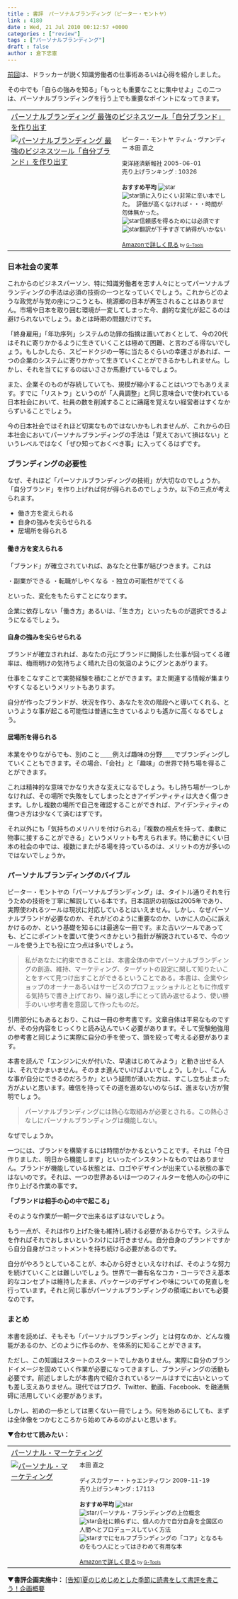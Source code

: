 ```yaml
---
title : 書評　パーソナルブランディング（ピーター・モントヤ）
link : 4180
date : Wed, 21 Jul 2010 00:12:57 +0000
categories : ["review"]
tags : ["パーソナルブランディング"]
draft : false
author : 倉下忠憲
---
```


<a href="https://rashita.net/blog/?p=4174">前回</a>は、ドラッカーが説く知識労働者の仕事術あるいは心得を紹介しました。

その中でも「自らの強みを知る」「もっとも重要なことに集中せよ」この二つは、パーソナルブランディングを行う上でも重要なポイントになってきます。

<table  border="0" cellpadding="5"><tr><td colspan="2"><a href="http://www.amazon.jp/%E3%83%91%E3%83%BC%E3%82%BD%E3%83%8A%E3%83%AB%E3%83%96%E3%83%A9%E3%83%B3%E3%83%87%E3%82%A3%E3%83%B3%E3%82%B0-%E6%9C%80%E5%BC%B7%E3%81%AE%E3%83%93%E3%82%B8%E3%83%8D%E3%82%B9%E3%83%84%E3%83%BC%E3%83%AB%E3%80%8C%E8%87%AA%E5%88%86%E3%83%96%E3%83%A9%E3%83%B3%E3%83%89%E3%80%8D%E3%82%92%E4%BD%9C%E3%82%8A%E5%87%BA%E3%81%99-%E3%83%94%E3%83%BC%E3%82%BF%E3%83%BC%E3%83%BB%E3%83%A2%E3%83%B3%E3%83%88%E3%83%A4/dp/4492555374%3FSubscriptionId%3D15SMZCTB9V8NGR2TW082%26tag%3Drashita1000-22%26linkCode%3Dxm2%26camp%3D2025%26creative%3D165953%26creativeASIN%3D4492555374" target="_top">パーソナルブランディング 最強のビジネスツール「自分ブランド」を作り出す</a><img src="http://www.assoc-amazon.jp/e/ir?t=rashita1000-22&l=ur2&o=9" width="1" height="1" style="border: none;" alt="" /></td></tr><tr><td valign="top"><a href="http://www.amazon.jp/%E3%83%91%E3%83%BC%E3%82%BD%E3%83%8A%E3%83%AB%E3%83%96%E3%83%A9%E3%83%B3%E3%83%87%E3%82%A3%E3%83%B3%E3%82%B0-%E6%9C%80%E5%BC%B7%E3%81%AE%E3%83%93%E3%82%B8%E3%83%8D%E3%82%B9%E3%83%84%E3%83%BC%E3%83%AB%E3%80%8C%E8%87%AA%E5%88%86%E3%83%96%E3%83%A9%E3%83%B3%E3%83%89%E3%80%8D%E3%82%92%E4%BD%9C%E3%82%8A%E5%87%BA%E3%81%99-%E3%83%94%E3%83%BC%E3%82%BF%E3%83%BC%E3%83%BB%E3%83%A2%E3%83%B3%E3%83%88%E3%83%A4/dp/4492555374%3FSubscriptionId%3D15SMZCTB9V8NGR2TW082%26tag%3Drashita1000-22%26linkCode%3Dxm2%26camp%3D2025%26creative%3D165953%26creativeASIN%3D4492555374" target="_top"><img src="http://ecx.images-amazon.com/images/I/51MYZQM0X1L._SL160_.jpg" border="0" alt="パーソナルブランディング 最強のビジネスツール「自分ブランド」を作り出す" /></a></td><td valign="top"><font size="-1">ピーター・モントヤ ティム・ヴァンディー 本田 直之 <br /><br />東洋経済新報社  2005-06-01<br />売り上げランキング : 10326<br /><br /><strong>おすすめ平均  </strong><img src="http://g-images.amazon.com/images/G/01/detail/stars-4-0.gif" alt="star" /><br /><img src="http://g-images.amazon.com/images/G/01/detail/stars-3-0.gif" alt="star" />頭に入りにくい非常に辛い本でした。　評価が高くなければ・・・時間が勿体無かった。<br /><img src="http://g-images.amazon.com/images/G/01/detail/stars-5-0.gif" alt="star" />信頼感を得るためには必須です<br /><img src="http://g-images.amazon.com/images/G/01/detail/stars-1-0.gif" alt="star" />翻訳が下手すぎて納得がいかない<br /><br /><a href="http://www.amazon.jp/%E3%83%91%E3%83%BC%E3%82%BD%E3%83%8A%E3%83%AB%E3%83%96%E3%83%A9%E3%83%B3%E3%83%87%E3%82%A3%E3%83%B3%E3%82%B0-%E6%9C%80%E5%BC%B7%E3%81%AE%E3%83%93%E3%82%B8%E3%83%8D%E3%82%B9%E3%83%84%E3%83%BC%E3%83%AB%E3%80%8C%E8%87%AA%E5%88%86%E3%83%96%E3%83%A9%E3%83%B3%E3%83%89%E3%80%8D%E3%82%92%E4%BD%9C%E3%82%8A%E5%87%BA%E3%81%99-%E3%83%94%E3%83%BC%E3%82%BF%E3%83%BC%E3%83%BB%E3%83%A2%E3%83%B3%E3%83%88%E3%83%A4/dp/4492555374%3FSubscriptionId%3D15SMZCTB9V8NGR2TW082%26tag%3Drashita1000-22%26linkCode%3Dxm2%26camp%3D2025%26creative%3D165953%26creativeASIN%3D4492555374" target="_top">Amazonで詳しく見る</a></font><font size="-2"> by <a href="http://www.goodpic.com/mt/aws/index.html" >G-Tools</a></font></td></tr></table>

<h3>日本社会の変革</h3>
これからのビジネスパーソン、特に知識労働者を志す人々にとってパーソナルブランディングの手法は必須の技術の一つとなっていくでしょう。これからどのような政党が与党の座につこうとも、桃源郷の日本が再生されることはありません。市場や日本を取り囲む環境が一変してしまった今、劇的な変化が起こるのは避けられないでしょう。あとは時期の問題だけです。

「終身雇用」「年功序列」システムの功罪の指摘は置いておくとして、今の20代はそれに寄りかかるように生きていくことは極めて困難、と言わざる得ないでしょう。もしかしたら、スピードクジの一等に当たるぐらいの幸運さがあれば、一つの企業のシステムに寄りかかって生きていくことができるかもしれません。しかし、それを当てにするのはいささか馬鹿げているでしょう。

また、企業そのものが存続していても、規模が縮小することはいつでもありえます。すでに「リストラ」というのが「人員調整」と同じ意味合いで使われている日本社会において、社員の数を削減することに躊躇を覚えない経営者はすくなからずいることでしょう。

今の日本社会ではそれほど切実なものではないかもしれませんが、これからの日本社会においてパーソナルブランディングの手法は「覚えておいて損はない」というレベルではなく「ぜひ知っておくべき事」に入ってくるはずです。

<h3>ブランディングの必要性</h3>
なぜ、それほど「パーソナルブランディングの技術」が大切なのでしょうか。「自分ブランド」を作り上げれば何が得られるのでしょうか。以下の三点が考えられます。

<ul>
	<li>働き方を変えられる</li>
	<li>自身の強みを尖らせられる</li>
	<li>居場所を得られる</li>
</ul>



<h4>働き方を変えられる</h4>
「ブランド」が確立されていれば、あなたと仕事が結びつきます。これは

・副業ができる
・転職がしやくなる
・独立の可能性がでてくる

といった、変化をもたらすことになります。

企業に依存しない「働き方」あるいは、「生き方」といったものが選択できるようになるでしょう。
<h4>自身の強みを尖らせられる</h4>
ブランドが確立されれば、あなたの元にブランドに関係した仕事が回ってくる確率は、梅雨明けの気持ちよく晴れた日の気温のようにグンとあがります。

仕事をこなすことで実勢経験を積むことができます。また関連する情報が集まりやすくなるというメリットもあります。

自分が作ったブランドが、状況を作り、あなたを次の階段へと導いてくれる、というような事が起こる可能性は普通に生きているよりも遙かに高くなるでしょう。

<h4>居場所を得られる</h4>
本業をやりながらでも、別のこと＿＿例えば趣味の分野＿＿でブランディングしていくこともできます。その場合、「会社」と「趣味」の世界で持ち場を得ることができます。

これは精神的な意味でかなり大きな支えになるでしょう。もし持ち場が一つしかなければ、その場所で失敗をしてしまったときアイデンティティは大きく傷つきます。しかし複数の場所で自己を確認することができれば、アイデンティティの傷つき方は少なくて済むはずです。

それ以外にも「気持ちのメリハリを付けられる」「複数の視点を持って、柔軟に物事に接することができる」というメリットも考えられます。特に動きにくい日本の社会の中では、複数にまたがる場を持っているのは、メリットの方が多いのではないでしょうか。
<h3>パーソナルブランディングのバイブル</h3>
ピーター・モントヤの「パーソナルブランディング」は、タイトル通りそれを行うための技術を丁寧に解説している本です。日本語訳の初版は2005年であり、実際使われるツールは現状に対応しているとはいえません。しかし、なぜパーソナルブランドが必要なのか、それがどのように重要なのか、いかに人の心に訴えかけるのか、という基礎を知るには最適な一冊です。また古いツールであっても、どこにポイントを置いて使うべきかという指針が解説されているで、今のツールを使う上でも役に立つ点は多いでしょう。

<blockquote>
私があなたに約束できることは、本書全体の中でパーソナルブランディングの創造、維持、マーケティング、ターゲットの設定に関して知りたいことをすべて見つけ出すことができるということである。本書は、企業やショップのオーナーあるいはサービスのプロフェッショナルとともに作成する気持ちで書き上げており、繰り返し手にとって読み返せるよう、使い勝手のいい参考書を意図して作ったものだ。
</blockquote>

引用部分にもあるとおり、これは一冊の参考書です。文章自体は平易なものですが、その分内容をじっくりと読み込んでいく必要があります。そして受験勉強用の参考書と同じように実際に自分の手を使って、頭を絞って考える必要があります。

本書を読んで「エンジンに火が付いた、早速はじめてみよう」と動き出せる人は、それでかまいません。そのまま進んでいけばよいでしょう。しかし、「こんな事が自分にできるのだろうか」という疑問が湧いた方は、すこし立ち止まった方がよいと思います。確信を持ってその道を進めないのならば、進まない方が賢明でしょう。

<blockquote>
パーソナルブランディングには熱心な取組みが必要とされる。この熱心さなしにパーソナルブランディングは機能しない。
</blockquote>

なぜでしょうか。

一つには、ブランドを構築するには時間がかかるということです。それは「今日作りました、明日から機能します」といったインスタントなものではありません。ブランドが機能している状態とは、ロゴやデザインが出来ている状態の事ではないのです。それは、一つの世界あるいは一つのフィルターを他人の心の中に作り上げる作業の事です。

<strong>「ブランドは相手の心の中で起こる」</strong>

そのような作業が一朝一夕で出来るはずはないでしょう。

もう一点が、それは作り上げた後も維持し続ける必要があるからです。システムを作ればそれでおしまいというわけには行きません。自分自身のブランドですから自分自身がコミットメントを持ち続ける必要があるのです。

自分がやろうとしていることが、本心から好きといえなければ、そのような努力を続けていくことは難しいでしょう。世界で一番有名なコカ・コーラでさえ基本的なコンセプトは維持したまま、パッケージのデザインや味についての見直しを行っています。それと同じ事がパーソナルブランディングの領域においても必要なのです。

<h3>まとめ</h3>
本書を読めば、そもそも「パーソナルブランディング」とは何なのか、どんな機能があるのか、どのように作るのか、を体系的に知ることができます。

ただし、この知識はスタートのスタートでしかありません。実際に自分のブランドイメージを固めていく作業が必要になってきますし、ブランディングの活動も必要です。前述しましたが本書内で紹介されているツールはすでに古いといっても差し支えありません。現代ではブログ、Twitter、動画、Facebook、を融通無碍に活用していく必要があります。

しかし、初めの一歩としては悪くない一冊でしょう。何を始めるにしても、まずは全体像をつかむところから始めてみるのがよいと思います。

<strong>▼合わせて読みたい：</strong>
<table  border="0" cellpadding="5"><tr><td colspan="2"><a href="http://www.amazon.jp/%E3%83%91%E3%83%BC%E3%82%BD%E3%83%8A%E3%83%AB%E3%83%BB%E3%83%9E%E3%83%BC%E3%82%B1%E3%83%86%E3%82%A3%E3%83%B3%E3%82%B0-%E6%9C%AC%E7%94%B0-%E7%9B%B4%E4%B9%8B/dp/488759755X%3FSubscriptionId%3D15SMZCTB9V8NGR2TW082%26tag%3Drashita1000-22%26linkCode%3Dxm2%26camp%3D2025%26creative%3D165953%26creativeASIN%3D488759755X" target="_top">パーソナル・マーケティング</a><img src="http://www.assoc-amazon.jp/e/ir?t=rashita1000-22&l=ur2&o=9" width="1" height="1" style="border: none;" alt="" /></td></tr><tr><td valign="top"><a href="http://www.amazon.jp/%E3%83%91%E3%83%BC%E3%82%BD%E3%83%8A%E3%83%AB%E3%83%BB%E3%83%9E%E3%83%BC%E3%82%B1%E3%83%86%E3%82%A3%E3%83%B3%E3%82%B0-%E6%9C%AC%E7%94%B0-%E7%9B%B4%E4%B9%8B/dp/488759755X%3FSubscriptionId%3D15SMZCTB9V8NGR2TW082%26tag%3Drashita1000-22%26linkCode%3Dxm2%26camp%3D2025%26creative%3D165953%26creativeASIN%3D488759755X" target="_top"><img src="http://ecx.images-amazon.com/images/I/41KJ3ZWiiVL._SL160_.jpg" border="0" alt="パーソナル・マーケティング" /></a></td><td valign="top"><font size="-1">本田 直之 <br /><br />ディスカヴァー・トゥエンティワン  2009-11-19<br />売り上げランキング : 17113<br /><br /><strong>おすすめ平均  </strong><img src="http://g-images.amazon.com/images/G/01/detail/stars-4-5.gif" alt="star" /><br /><img src="http://g-images.amazon.com/images/G/01/detail/stars-5-0.gif" alt="star" />パーソナル・ブランディングの上位概念<br /><img src="http://g-images.amazon.com/images/G/01/detail/stars-5-0.gif" alt="star" />会社に頼らずに、個人の力で自分自身を全国区の人間へとプロデュースしていく方法<br /><img src="http://g-images.amazon.com/images/G/01/detail/stars-4-0.gif" alt="star" />すでにセルフブランディングの「コア」となるものをもつ人にとってはきわめて有用な本<br /><br /><a href="http://www.amazon.jp/%E3%83%91%E3%83%BC%E3%82%BD%E3%83%8A%E3%83%AB%E3%83%BB%E3%83%9E%E3%83%BC%E3%82%B1%E3%83%86%E3%82%A3%E3%83%B3%E3%82%B0-%E6%9C%AC%E7%94%B0-%E7%9B%B4%E4%B9%8B/dp/488759755X%3FSubscriptionId%3D15SMZCTB9V8NGR2TW082%26tag%3Drashita1000-22%26linkCode%3Dxm2%26camp%3D2025%26creative%3D165953%26creativeASIN%3D488759755X" target="_top">Amazonで詳しく見る</a></font><font size="-2"> by <a href="http://www.goodpic.com/mt/aws/index.html" >G-Tools</a></font></td></tr></table>

<strong>▼書評企画実施中：</strong>
<a href="https://rashita.net/blog/?p=4145">[告知]夏のじめじめとした季節に読書をして書評を書こう！企画概要</a>
